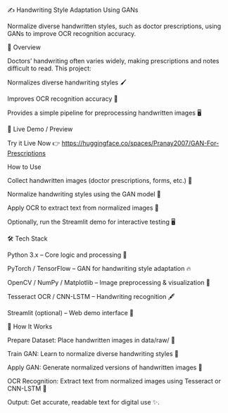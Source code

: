 ✍️ Handwriting Style Adaptation Using GANs

Normalize diverse handwritten styles, such as doctor prescriptions, using GANs to improve OCR recognition accuracy.

📸 Overview

Doctors’ handwriting often varies widely, making prescriptions and notes difficult to read. This project:

Normalizes diverse handwriting styles 🖌️

Improves OCR recognition accuracy 🎯

Provides a simple pipeline for preprocessing handwritten images 🖥️

🚀 Live Demo / Preview

Try it Live Now  👉 https://huggingface.co/spaces/Pranay2007/GAN-For-Prescriptions


 How to Use

Collect handwritten images (doctor prescriptions, forms, etc.) 📄

Normalize handwriting styles using the GAN model 🎨

Apply OCR to extract text from normalized images 🔹

Optionally, run the Streamlit demo for interactive testing 🖥️

🛠️ Tech Stack

Python 3.x – Core logic and processing 🐍

PyTorch / TensorFlow – GAN for handwriting style adaptation 🔥

OpenCV / NumPy / Matplotlib – Image preprocessing & visualization 🎨

Tesseract OCR / CNN-LSTM – Handwriting recognition 🖋️

Streamlit (optional) – Web demo interface 🚀

🧠 How It Works

Prepare Dataset: Place handwritten images in data/raw/ 📁

Train GAN: Learn to normalize diverse handwriting styles 🎨

Apply GAN: Generate normalized versions of handwritten images 🔹

OCR Recognition: Extract text from normalized images using Tesseract or CNN-LSTM 🔹

Output: Get accurate, readable text for digital use ✨.
